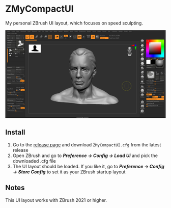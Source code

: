 # ZMyCompactUI
My personal ZBrush UI layout, which focuses on speed sculpting.

![Preview Image](img/preview_v2.png)

## Install

1. Go to the [release page](https://github.com/lfod1997/ZMyCompactUI/releases) and download `ZMyCompactUI.cfg` from the latest release
2. Open ZBrush and go to ***Preference -> Config -> Load Ui*** and pick the downloaded .cfg file
3. The UI layout should be loaded. If you like it, go to ***Preference -> Config -> Store Config*** to set it as your ZBrush startup layout

## Notes

This UI layout works with ZBrush 2021 or higher.
